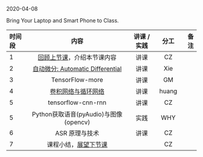 2020-04-08

Bring Your Laptop  and Smart Phone to Class. 

|时间段 |  内容    | 讲课 / 实践     |  分工  |  备注       |
| :--- |   :----:    |   :----:    |    :----:    | ---: |
|   1  |  [回顾上节课](../WW7/WW7-Plan.md)，介绍本节课内容     |  讲课    |     CZ     |      |
|   2  | [自动微分: Automatic Differential](https://github.com/saturn-lab/BDMI-2020S/blob/master/Schedule/WW8/AD.pdf)   | 讲课    |   Xie |         |
|   3  | TensorFlow-more |  讲课   |  GM  |    |
|   4  | [卷积网络与循环网络](https://github.com/saturn-lab/BDMI-2020S/blob/master/Schedule/WW7/CNN_RNN.pdf)  |   讲课    |  huang   |         |
|   5  | tensorflow-cnn-rnn    |   讲课    |   CZ    |         |
|   5  | Python获取语音(pyAudio)与图像(opencv)    |   实践    |   WHY    |         |
|   6  | ASR 原理与技术 |  讲课    |  CZ |    |
|   7  |  课程小结，[展望下节课](../WW9/WW9-Plan.md)       |     |  CZ |   |
